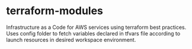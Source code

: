 # terraform-modules
Infrastructure as a Code for AWS services using terraform best practices.
Uses config folder to fetch variables declared in tfvars file according to launch resources in desired workspace environment.
